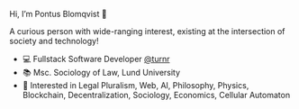 Hi, I’m Pontus Blomqvist 👋

A curious person with wide-ranging interest, existing at the intersection of society and technology!

- :computer: Fullstack Software Developer <a href="https://www.turnr.se/">@turnr</a>
- :books: Msc. Sociology of Law, Lund University
- :thought_balloon: Interested in Legal Pluralism, Web, AI, Philosophy, Physics, Blockchain, Decentralization, Sociology, Economics, Cellular Automaton
